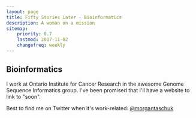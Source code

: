 ```yaml
---
layout: page
title: Fifty Stories Later - Bioinformatics
description: A woman on a mission
sitemap:
    priority: 0.7
    lastmod: 2017-11-02
    changefreq: weekly
---
```

## Bioinformatics

<!--<span class="image left"><img src="{{ "/images/pic04.jpg" | absolute_url }}" alt="" /></span>-->

I work at Ontario Institute for Cancer Research in the awesome Genome Sequence
Informatics group. I've been promised that I'll have a website to link to
"soon".

Best to find me on Twitter when it's work-related:
[@morgantaschuk](http://www.twitter.com/morgantaschuk)


